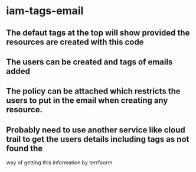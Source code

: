 # iam-tags-email

## The defaut tags at the top will show provided the resources are created with this code

## The users can be created and tags of emails added

## The policy can be attached which restricts the users to put in the email when creating any resource.

## Probably need to use another service like cloud trail to get the users details including tags as not found the
way of getting this information by terrfaorm.